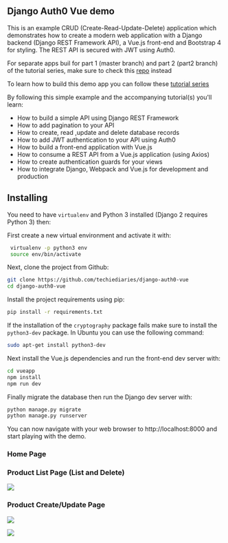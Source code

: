 ## Django Auth0 Vue demo

This is an example CRUD (Create-Read-Update-Delete) application which demonstrates how to create a modern web application with a Django backend (Django REST Framework API), a Vue.js front-end and Bootstrap 4 for styling. The REST API is secured with JWT using Auth0. 

For separate apps buil for part 1 (master branch) and part 2 (part2 branch) of the tutorial series, make sure to check this [repo](https://github.com/techiediaries/djangovue/) instead

To learn how to build this demo app you can follow these [tutorial series](https://www.techiediaries.com/django-vuejs-auth0)

By following this simple example and the accompanying tutorial(s) you'll learn: 

* How to build a simple API using Django REST Framework
* How to add pagination to your API
* How to create, read ,update and delete database records 
* How to add JWT authentication to your API using Auth0
* How to build a front-end application with Vue.js 
* How to consume a REST API from a Vue.js application (using Axios)
* How to create authentication guards for your views
* How to integrate Django, Webpack and Vue.js for development and production 

## Installing

You need to have `virtualenv` and Python 3 installed (Django 2 requires Python 3) then:

First create a new virtual environment and activate it with:

```bash
 virtualenv -p python3 env
 source env/bin/activate
```

Next, clone the project from Github:

```bash
git clone https://github.com/techiediaries/django-auth0-vue
cd django-auth0-vue
```

Install the project requirements using pip:

```bash
pip install -r requirements.txt
```

If the installation of the `cryptography` package fails make sure to install the `python3-dev` package. In Ubuntu you can use the following command:

```bash
sudo apt-get install python3-dev
``` 

Next install the Vue.js dependencies and run the front-end dev server with:

```bash
cd vueapp
npm install
npm run dev
```

Finally migrate the database then run the Django dev server with:

```bash
python manage.py migrate
python manage.py runserver
``` 

You can now navigate with your web browser to http://localhost:8000 and start playing with the demo.



### Home Page

### Product List Page (List and Delete)

![](https://screenshots.firefoxusercontent.com/images/626c02b0-accb-45a6-b40b-eec4ea313374.png)

### Product Create/Update Page

![](https://screenshots.firefoxusercontent.com/images/78a19152-0ee0-4dbc-866b-9098d4e3be44.png)

![](https://screenshots.firefoxusercontent.com/images/4c509022-0cf2-428c-baf1-676398c061b2.png)

